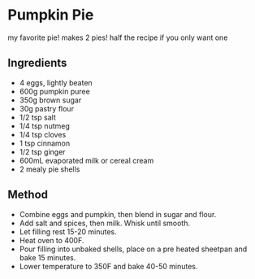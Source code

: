 # Pumpkin Pie 

my favorite pie! makes 2 pies! half the recipe if you only want one

## Ingredients

- 4 eggs, lightly beaten
- 600g pumpkin puree
- 350g brown sugar
- 30g pastry flour
- 1/2 tsp salt
- 1/4 tsp nutmeg
- 1/4 tsp cloves
- 1 tsp cinnamon
- 1/2 tsp ginger
- 600mL evaporated milk or cereal cream
- 2 mealy pie shells

## Method

- Combine eggs and pumpkin, then blend in sugar and flour.
- Add salt and spices, then milk. Whisk until smooth.
- Let filling rest 15-20 minutes.
- Heat oven to 400F.
- Pour filling into unbaked shells, place on a pre heated sheetpan and bake 15 minutes.
- Lower temperature to 350F and bake 40-50 minutes.
